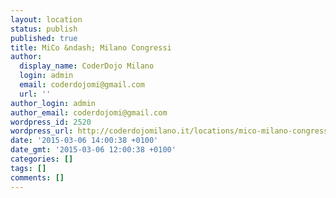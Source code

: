 ```yaml
---
layout: location
status: publish
published: true
title: MiCo &ndash; Milano Congressi
author:
  display_name: CoderDojo Milano
  login: admin
  email: coderdojomi@gmail.com
  url: ''
author_login: admin
author_email: coderdojomi@gmail.com
wordpress_id: 2520
wordpress_url: http://coderdojomilano.it/locations/mico-milano-congressi/
date: '2015-03-06 14:00:38 +0100'
date_gmt: '2015-03-06 12:00:38 +0100'
categories: []
tags: []
comments: []
---
```


